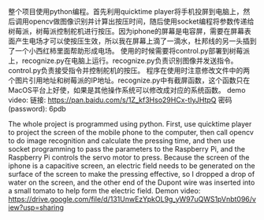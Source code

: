 整个项目使用python编程。首先利用quicktime player将手机投屏到电脑上，然后调用opencv做图像识别并计算出按压时间，随后使用socket编程将参数传递给树莓派，树莓派控制舵机进行按压。因为iphone的屏幕是电容屏，需要在屏幕表面产生电场才可以使按压生效，所以我在屏幕上滴了一滴水，杜邦线的另一头插到了一个小西红柿里面帮助形成电场。
使用的时候需要将control.py部署到树莓派上，recognize.py在电脑上运行。recognize.py负责识别图像并发送指令。control.py负责接受指令并控制舵机的按压。
程序在使用时注意修改文件中的两个图片引用地址和树莓派的IP地址。recognize.py中有截屏函数，这个函数只在MacOS平台上好使，如果是其他操作系统可以修改成对应的系统函数。
demo video: 链接: https://pan.baidu.com/s/1Z_kf3Hso29HCx-tIyJHtpQ  密码(password): 6pdb

The whole project is programmed using python. First, use quicktime player to project the screen of the mobile phone to the computer, then call opencv to do image recognition and calculate the pressing time, and then use socket programming to pass the parameters to the Raspberry Pi, and the Raspberry Pi controls the servo motor to press. Because the screen of the iphone is a capacitive screen, an electric field needs to be generated on the surface of the screen to make the pressing effective, so I dropped a drop of water on the screen, and the other end of the Dupont wire was inserted into a small tomato to help form the electric field.
Demon video: https://drive.google.com/file/d/131UnwEzYpkOL9g_yW97uQWS1pVnbt096/view?usp=sharing
